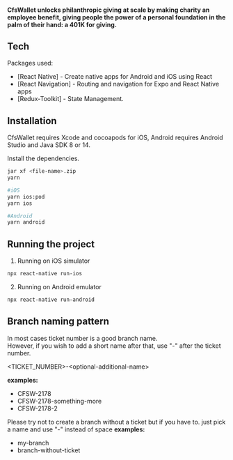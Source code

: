 #### CfsWallet unlocks philanthropic giving at scale by making charity an employee benefit, giving people the power of a personal foundation in the palm of their hand: a 401K for giving.

## Tech

Packages used:

- [React Native] - Create native apps for Android and iOS using React
- [React Navigation] - Routing and navigation for Expo and React Native apps
- [Redux-Toolkit] - State Management.

## Installation

CfsWallet requires Xcode and cocoapods for iOS, Android requires Android Studio and Java SDK 8 or 14.

Install the dependencies.

```sh
jar xf <file-name>.zip
yarn

#iOS
yarn ios:pod
yarn ios

#Android
yarn android
```

## Running the project

1. Running on iOS simulator
  ```sh
  npx react-native run-ios
  ```
2. Running on Android emulator
  ```sh
  npx react-native run-android
  ```

## Branch naming pattern
In most cases ticket number is a good branch name.<br />
However, if you wish to add a short name after that, use "-" after the ticket number.

<TICKET_NUMBER>-\<optional-additional-name>

**examples:**
- CFSW-2178
- CFSW-2178-something-more
- CFSW-2178-2

Please try not to create a branch without a ticket but if you have to. just pick a name and use "-" instead of space
**examples:**
- my-branch
- branch-without-ticket
